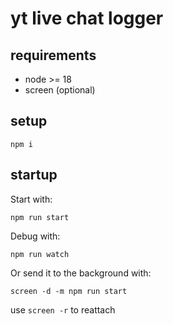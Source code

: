 # yt live chat logger

## requirements

* node >= 18
* screen (optional)

## setup 

`npm i`

## startup

Start with: 

`npm run start`

Debug with:

`npm run watch`

Or send it to the background with:

`screen -d -m npm run start`

use `screen -r` to reattach

